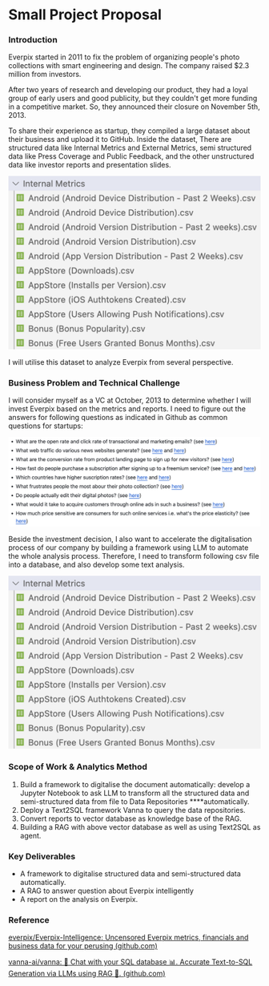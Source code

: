 # Small Project Proposal

### Introduction

Everpix started in 2011 to fix the problem of organizing people's photo collections with smart engineering and design. The company raised $2.3 million from investors.

After two years of research and developing our product, they had a loyal group of early users and good publicity, but they couldn't get more funding in a competitive market. So, they announced their closure on November 5th, 2013.

To share their experience as startup, they compiled a large dataset about their business and upload it to GitHub. Inside the dataset, There are structured data like Internal Metrics and External Metrics, semi structured data like Press Coverage and Public Feedback, and the other unstructured data like investor reports and presentation slides.

![Untitled](Image/image1.png)

I will utilise this dataset to analyze Everpix from several perspective.

### Business Problem and Technical Challenge

I will consider myself as a VC at October, 2013 to determine whether I will invest Everpix based on the metrics and reports. I need to figure out the answers for following questions as indicated in Github as common questions for startups:

![Untitled](Image/image2.png)

Beside the investment decision, I also want to accelerate the digitalisation process of our company by building a framework using LLM to automate the whole analysis process. Therefore, I need to transform following csv file into a database, and also develop some text analysis.

![Untitled](Image/image1.png)

### Scope of Work & Analytics Method

1. Build a framework to digitalise the document automatically: develop a Jupyter Notebook to ask LLM to transform all the structured data and semi-structured data from file to Data Repositories ****automatically.
2. Deploy a Text2SQL framework Vanna to query the data repositories.
3. Convert reports to vector database as knowledge base of the RAG.
4. Building a RAG with above vector database as well as using Text2SQL as agent.

### Key Deliverables

- A framework to digitalise structured data and semi-structured data automatically.
- A RAG to answer question about Everpix intelligently
- A report on the analysis on Everpix.

### Reference

[everpix/Everpix-Intelligence: Uncensored Everpix metrics, financials and business data for your perusing (github.com)](https://github.com/everpix/Everpix-Intelligence)

[vanna-ai/vanna: 🤖 Chat with your SQL database 📊. Accurate Text-to-SQL Generation via LLMs using RAG 🔄. (github.com)](https://github.com/vanna-ai/vanna)
